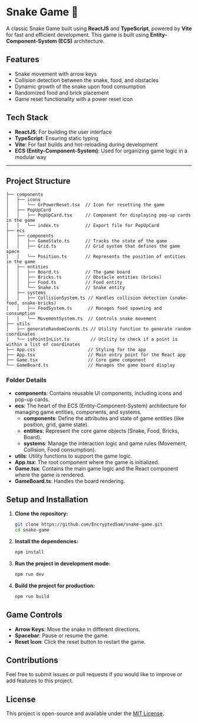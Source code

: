 
# Snake Game 🐍

A classic Snake Game built using **ReactJS** and **TypeScript**, powered by **Vite** for fast and efficient development. This game is built using **Entity-Component-System (ECS)** architecture.

## Features

- Snake movement with arrow keys
- Collision detection between the snake, food, and obstacles
- Dynamic growth of the snake upon food consumption
- Randomized food and brick placement
- Game reset functionality with a power reset icon

## Tech Stack

- **ReactJS**: For building the user interface
- **TypeScript**: Ensuring static typing
- **Vite**: For fast builds and hot-reloading during development
- **ECS (Entity-Component-System)**: Used for organizing game logic in a modular way

---

## Project Structure

```
├── components
│   ├── icons
│   │   └── GrPowerReset.tsx  // Icon for resetting the game
│   ├── PopUpCard
│   │   ├── PopUpCard.tsx     // Component for displaying pop-up cards in the game
│   │   └── index.ts          // Export file for PopUpCard
├── ecs
│   ├── components
│   │   ├── GameState.ts      // Tracks the state of the game 
│   │   ├── Grid.ts           // Grid system that defines the game space
│   │   └── Position.ts       // Represents the position of entities in the game
│   ├── entities
│   │   ├── Board.ts          // The game board
│   │   ├── Bricks.ts         // Obstacle entities (bricks)
│   │   ├── Food.ts           // Food entity
│   │   └── Snake.ts          // Snake entity
│   ├── systems
│   │   ├── CollisionSystem.ts // Handles collision detection (snake-food, snake-bricks)
│   │   ├── FoodSystem.ts      // Manages food spawning and consumption
│   │   └── MovementSystem.ts  // Controls snake movement
├── utils
│   ├── generateRandomCoords.ts // Utility function to generate random coordinates
│   └── isPointInList.ts        // Utility to check if a point is within a list of coordinates
├── App.css                    // Styling for the app
├── App.tsx                    // Main entry point for the React app
├── Game.tsx                   // Core game component
└── GameBoard.ts               // Manages the game board display
```

### Folder Details

- **components**: Contains reusable UI components, including icons and pop-up cards.
- **ecs**: The heart of the ECS (Entity-Component-System) architecture for managing game entities, components, and systems.
  - **components**: Define the attributes and state of game entities (like position, grid, game state).
  - **entities**: Represent the core game objects (Snake, Food, Bricks, Board).
  - **systems**: Manage the interaction logic and game rules (Movement, Collision, Food consumption).
- **utils**: Utility functions to support the game logic.
- **App.tsx**: The root component where the game is initialized.
- **Game.tsx**: Contains the main game logic and the React component where the game is rendered.
- **GameBoard.ts**: Handles the board rendering.

## Setup and Installation

1. **Clone the repository:**

   ```bash
   git clone https://github.com/EncryptedSam/snake-game.git
   cd snake-game
   ```

2. **Install the dependencies:**

   ```bash
   npm install
   ```

3. **Run the project in development mode:**

   ```bash
   npm run dev
   ```

4. **Build the project for production:**

   ```bash
   npm run build
   ```

## Game Controls

- **Arrow Keys**: Move the snake in different directions.
- **Spacebar**: Pause or resume the game.
- **Reset Icon**: Click the reset button to restart the game.

## Contributions

Feel free to submit issues or pull requests if you would like to improve or add features to this project.

## License

This project is open-source and available under the [MIT License](LICENSE).